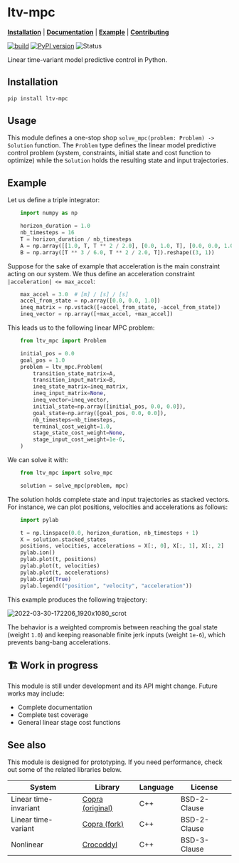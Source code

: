 # ltv-mpc

[**Installation**](https://github.com/tasts-robots/ltv-mpc#installation)
| [**Documentation**](https://tasts-robots.org/doc/ltv-mpc/)
| [**Example**](https://github.com/tasts-robots/ltv-mpc#example)
| [**Contributing**](CONTRIBUTING.md)

[![build](https://img.shields.io/github/workflow/status/tasts-robots/ltv-mpc/CI)](https://github.com/tasts-robots/ltv-mpc/actions)
[![PyPI version](https://img.shields.io/pypi/v/ltv-mpc)](https://pypi.org/project/ltv-mpc/0.6.0/)
![Status](https://img.shields.io/pypi/status/ltv-mpc)

Linear time-variant model predictive control in Python.

## Installation

```sh
pip install ltv-mpc
```

## Usage

This module defines a one-stop shop ``solve_mpc(problem: Problem) -> Solution``
function. The ``Problem`` type defines the linear model predictive control
problem (system, constraints, initial state and cost function to optimize)
while the ``Solution`` holds the resulting state and input trajectories.

## Example

Let us define a triple integrator:

```python
    import numpy as np

    horizon_duration = 1.0
    nb_timesteps = 16
    T = horizon_duration / nb_timesteps
    A = np.array([[1.0, T, T ** 2 / 2.0], [0.0, 1.0, T], [0.0, 0.0, 1.0]])
    B = np.array([T ** 3 / 6.0, T ** 2 / 2.0, T]).reshape((3, 1))
```

Suppose for the sake of example that acceleration is the main constraint acting on our system. We thus define an acceleration constraint ``|acceleration| <= max_accel``:

```python
    max_accel = 3.0  # [m] / [s] / [s]
    accel_from_state = np.array([0.0, 0.0, 1.0])
    ineq_matrix = np.vstack([+accel_from_state, -accel_from_state])
    ineq_vector = np.array([+max_accel, +max_accel])
```

This leads us to the following linear MPC problem:

```python
    from ltv_mpc import Problem

    initial_pos = 0.0
    goal_pos = 1.0
    problem = ltv_mpc.Problem(
        transition_state_matrix=A,
        transition_input_matrix=B,
        ineq_state_matrix=ineq_matrix,
        ineq_input_matrix=None,
        ineq_vector=ineq_vector,
        initial_state=np.array([initial_pos, 0.0, 0.0]),
        goal_state=np.array([goal_pos, 0.0, 0.0]),
        nb_timesteps=nb_timesteps,
        terminal_cost_weight=1.0,
        stage_state_cost_weight=None,
        stage_input_cost_weight=1e-6,
    )
```

We can solve it with:

```python
    from ltv_mpc import solve_mpc

    solution = solve_mpc(problem, mpc)
```

The solution holds complete state and input trajectories as stacked vectors. For instance, we can plot positions, velocities and accelerations as follows:

```python
    import pylab

    t = np.linspace(0.0, horizon_duration, nb_timesteps + 1)
    X = solution.stacked_states
    positions, velocities, accelerations = X[:, 0], X[:, 1], X[:, 2]
    pylab.ion()
    pylab.plot(t, positions)
    pylab.plot(t, velocities)
    pylab.plot(t, accelerations)
    pylab.grid(True)
    pylab.legend(("position", "velocity", "acceleration"))
```

This example produces the following trajectory:

![2022-03-30-172206_1920x1080_scrot](https://user-images.githubusercontent.com/1189580/160871543-3734ec65-fe74-4a6f-8452-a877aa4050b1.png)

The behavior is a weighted compromis between reaching the goal state (weight ``1.0``) and keeping reasonable finite jerk inputs (weight ``1e-6``), which prevents bang-bang accelerations.

## 🏗️ Work in progress

This module is still under development and its API might change. Future works may include:

- Complete documentation
- Complete test coverage
- General linear stage cost functions

## See also

This module is designed for prototyping. If you need performance, check out some of the related libraries below.

| System                | Library                                                  | Language | License      |
|-----------------------|----------------------------------------------------------|----------|--------------|
| Linear time-invariant | [Copra (original)](https://github.com/jrl-umi3218/copra) | C++      | BSD-2-Clause |
| Linear time-variant   | [Copra (fork)](https://github.com/ANYbotics/copra)       | C++      | BSD-2-Clause |
| Nonlinear             | [Crocoddyl](https://github.com/loco-3d/crocoddyl)        | C++      | BSD-3-Clause |
